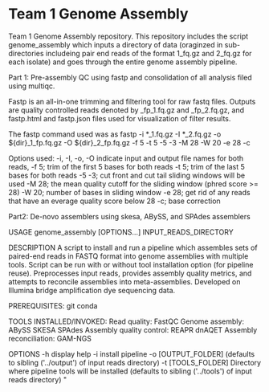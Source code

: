 # Team 1 Genome Assembly

Team 1 Genome Assembly repository. This repository includes the script genome_assembly which inputs a directory of data (oraginzed in sub-directories includeing pair end reads of the format 1_fq.gz and 2_fq.gz for each isolate) and goes through the entire genome assembly pipeline.

Part 1: Pre-assembly QC using fastp and consolidation of all analysis filed using multiqc.
	
Fastp is an all-in-one trimming and filtering tool for raw fastq files. Outputs are quality controlled reads denoted by <isolatename>_fp_1.fq.gz and <isolatename>_fp_2.fq.gz, and fastp.html and fastp.json files used for visualization of filter results.


The fastp command used was as
fastp -i *_1.fq.gz -I *_2.fq.gz -o ${dir}_1_fp.fq.gz -O ${dir}_2_fp.fq.gz -f 5 -t 5 -5 -3 -M 28 -W 20 -e 28 -c

Options used:
-i, -I, -o, -O indicate input and output file names for both reads, 
-f 5;	trim of the first 5 bases for both reads
-t 5;	trim of the last 5 bases for both reads
-5 -3;	cut front and cut tail sliding windows will be used
-M 28;	the mean quality cutoff for the sliding window (phred score >= 28)
-W 20;	number of bases in sliding window
-e 28;	get rid of any reads that have an everage quality score below 28
-c;	base correction


Part2: De-novo assemblers using skesa, ABySS, and SPAdes assemblers

USAGE
	genome_assembly [OPTIONS...] INPUT_READS_DIRECTORY

DESCRIPTION
A script to install and run a pipeline which assembles sets of paired-end reads in FASTQ format into  genome assemblies with multiple tools.
Script can be run with or without tool installation option (for pipeline reuse).
Preprocesses input reads, provides assembly quality metrics, and attempts to reconcile assemblies into meta-assemblies.
Developed on Illumina bridge amplification dye sequencing data.

PREREQUISITES:
	git
	conda

TOOLS INSTALLED/INVOKED:
	Read quality:
		FastQC
	Genome assembly:
		ABySS
		SKESA
		SPAdes
	Assembly quality control:
		REAPR
		dnAQET
	Assembly reconciliation:
		GAM-NGS

OPTIONS
	-h	display help
	-i	install pipeline
	-o	[OUTPUT_FOLDER] (defaults to sibling ('../output') of input reads directory)
	-t	[TOOLS_FOLDER] Directory where pipeline tools will be installed (defaults to sibling ('../tools') of input reads directory)
"
